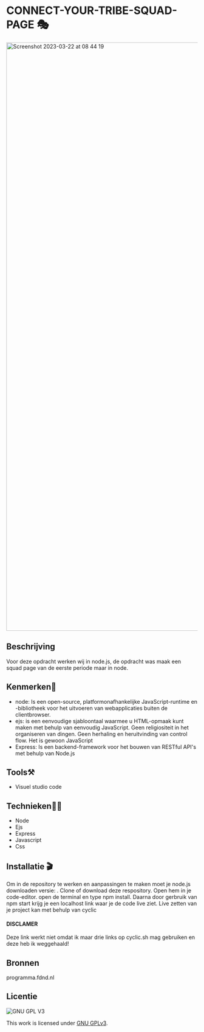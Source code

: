 

# CONNECT-YOUR-TRIBE-SQUAD-PAGE 🎭
<img width="1549" alt="Screenshot 2023-03-22 at 08 44 19" src="https://user-images.githubusercontent.com/112861555/226833949-55f0b284-a1ed-4184-90b6-874cee76522c.png">


## Beschrijving
Voor deze opdracht werken wij in node.js, de opdracht was maak een squad page van de eerste periode maar in node.

## Kenmerken🚀
* node: Is een open-source, platformonafhankelijke JavaScript-runtime en -bibliotheek voor het uitvoeren van webapplicaties buiten de clientbrowser.
* ejs: is een eenvoudige sjabloontaal waarmee u HTML-opmaak kunt maken met behulp van eenvoudig JavaScript. Geen religiositeit in het organiseren van dingen. Geen herhaling en heruitvinding van control flow. Het is gewoon JavaScript
* Express: Is een backend-framework voor het bouwen van RESTful API's met behulp van Node.js

## Tools⚒️

* Visuel studio code

## Technieken🤾‍♀️
* Node
* Ejs
* Express
* Javascript
* Css

## Installatie 🎬

Om in de repository te werken en aanpassingen te maken moet je node.js downloaden versie: .
Clone of download deze respository.
Open hem in je code-editor.
open de terminal en type npm install.
Daarna door gerbruik van npm start krijg je een localhost link waar je de code live ziet.
Live zetten van je project kan met behulp van cyclic

#### DISCLAMER
Deze link werkt niet omdat ik maar drie links op cyclic.sh mag gebruiken en deze heb ik weggehaald!

## Bronnen
programma.fdnd.nl

## Licentie

![GNU GPL V3](https://www.gnu.org/graphics/gplv3-127x51.png)

This work is licensed under [GNU GPLv3](./LICENSE).
